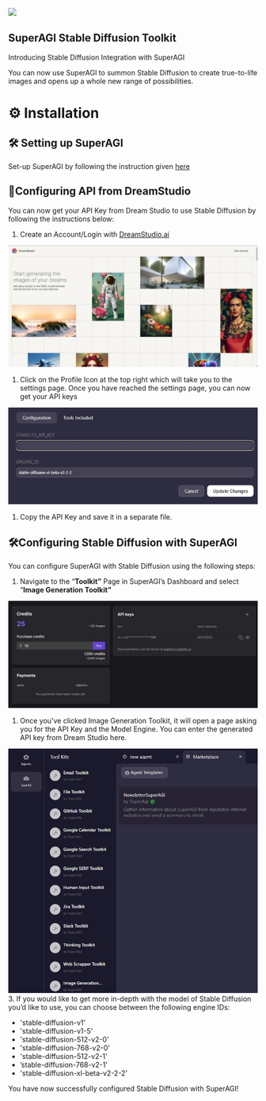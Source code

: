 <p align=center>

<a href=”https://superagi.co”><img src=https://superagi.co/wp-content/uploads/2023/05/SuperAGI_icon.png></a>

</p>

## SuperAGI Stable Diffusion Toolkit

Introducing Stable Diffusion Integration with SuperAGI

You can now use SuperAGI to summon Stable Diffusion to create true-to-life images and opens up a whole new range of possibilities. 

# ⚙️ Installation

## 🛠️ Setting up SuperAGI

Set-up SuperAGI by following the instruction given [here](https://github.com/TransformerOptimus/SuperAGI/blob/main/README.MD)

## 🔧Configuring API from DreamStudio

You can now get your API Key from Dream Studio to use Stable Diffusion by following the instructions below: 

1. Create an Account/Login with [DreamStudio.ai](http://DreamStudio.ai)

![SD_1](README/SD_1.jpg)

1. Click on the Profile Icon at the top right which will take you to the settings page. Once you have reached the settings page, you can now get your API keys 

![SD_2](README/SD_2.jpg)

1. Copy the API Key and save it in a separate file. 

## 🛠️Configuring Stable Diffusion with SuperAGI

You can configure SuperAGI with Stable Diffusion using the following steps:

1. Navigate to the “****************Toolkit”**************** Page in SuperAGI’s Dashboard and select “****************Image Generation Toolkit”**************** 

![SD_3](README/SD_3.jpg)

1. Once you’ve clicked Image Generation Toolkit, it will open a page asking you for the API Key and the Model Engine. You can enter the generated API key from Dream Studio here. 

![SD_4](README/SD_4.jpg)
3. If you would like to get more in-depth with the model of Stable Diffusion you’d like to use, you can choose between the following engine IDs: 

- 'stable-diffusion-v1'
- 'stable-diffusion-v1-5'
- 'stable-diffusion-512-v2-0'
- 'stable-diffusion-768-v2-0'
- 'stable-diffusion-512-v2-1'
- ’stable-diffusion-768-v2-1'
- 'stable-diffusion-xl-beta-v2-2-2’

You have now successfully configured Stable Diffusion with SuperAGI!
